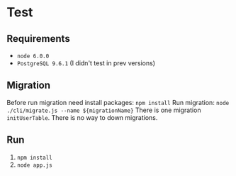 # Test
## Requirements
+ `node 6.0.0`
+ `PostgreSQL 9.6.1` (I didn't test in prev versions)

## Migration
Before run migration need install packages: `npm install` 
Run migration: `node ./cli/migrate.js --name ${migrationName}`
There is one migration `initUserTable`.
There is no way to down migrations.

## Run
1. `npm install`
2. `node app.js`


